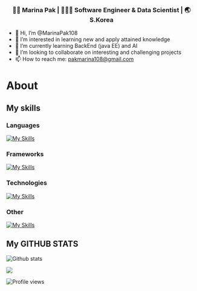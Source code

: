 
<div align="center">
<h3> 👩🏻 Marina Pak | 👩🏻‍💻 Software Engineer & Data Scientist | 🌏 S.Korea </h3> 
</div>

- 👋 Hi, I’m @MarinaPak108
- 👀 I’m interested in learning new and apply attained knowledge
- 🌱 I’m currently learning BackEnd (java EE) and AI
- 💞️ I’m looking to collaborate on interesting and challenging projects
- 📫 How to reach me:  pakmarina108@gmail.com

# About 
## My skills

### Languages

[![My Skills](https://skillicons.dev/icons?i=py,java,cs,flutter,javascript,html&theme=light)](https://skillicons.dev)

### Frameworks
[![My Skills](https://skillicons.dev/icons?i=visualstudio,vscode,idea&theme=light)](https://skillicons.dev)

### Technologies
[![My Skills](https://skillicons.dev/icons?i=tensorflow,docker,dotnet,firebase,spring,maven&theme=light)](https://skillicons.dev)

### Other

[![My Skills](https://skillicons.dev/icons?i=mysql,maven&theme=light)](https://skillicons.dev)

## My GITHUB STATS

<p align="center">

![Github stats](https://github-readme-stats.vercel.app/api?username=MarinaPak108&show_icons=true)<br>

<img src="https://github-readme-stats.vercel.app/api/top-langs/?username=MarinaPak108&layout=compact&theme=light" />

![Profile views](https://gpvc.arturio.dev/MarinaPak108)

</p>
<!---
MarinaPak108/MarinaPak108 is a ✨ special ✨ repository because its `README.md` (this file) appears on your GitHub profile.
You can click the Preview link to take a look at your changes.
--->
